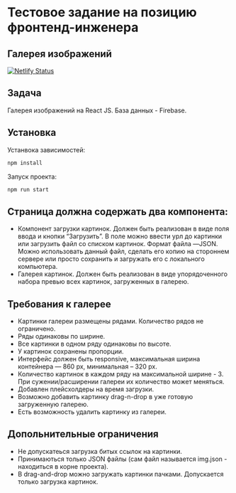 # Тестовое задание на позицию фронтенд-инженера
## Галерея изображений
[![Netlify Status](https://api.netlify.com/api/v1/badges/22a7b562-5c5b-400c-a661-6f4d2ab7dbaa/deploy-status)](https://app.netlify.com/sites/awesome-jang-1c8406/deploys)

## Задача
Галерея изображений на React JS. База данных - Firebase.
## Установка
Устанвока зависимостей:
```sh
npm install
```
Запуск проекта:
```sh
npm run start
```

## Страница должна содержать два компонента:
- Компонент загрузки картинок.
Должен быть реализован в виде поля ввода и кнопки “Загрузить”. В поле можно ввести урл до картинки или загрузить файл со списком картинок. Формат файла —JSON. Можно использовать данный файл, сделать его копию на стороннем сервере или просто сохранить и загружать его с локального компьютера.
- Галерея картинок.
Должен быть реализован в виде упорядоченного набора превью всех картинок, загруженных в галерею.

## Требования к галерее
- Картинки галереи размещены  рядами. Количество рядов не ограничено.
- Ряды одинаковы по ширине. 
- Все картинки в одном ряду одинаковы по высоте.
- У картинок сохранены пропорции.
- Интерфейс должен быть responsive, максимальная ширина контейнера — 860 px, минимальная – 320 px.
- Количество картинок в каждом ряду на максимальной ширине - 3. При сужении/расширении галереи их количество может меняться.
- Добавлен плейсхолдеры на время загрузки.
- Возможно добавить картинку drag-n-drop в уже готовую загруженную галерею.
- Есть возможность удалить картинку из галереи.

## Допольнительные ограничения
- Не допускатеься загрузка битых ссылок на картинки.
- Принимаються только JSON файлы (сам файл называется img.json - находиться в корне проекта).
- В drag-and-drop можно загружать картинки пачками. Допускается только загрузка картинок.